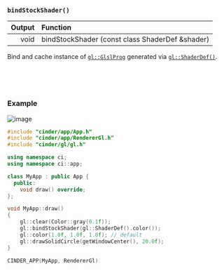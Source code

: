 ### `bindStockShader()`

| Output      | Function
|------------:|:-------------------------
| void        | bindStockShader (const class ShaderDef &shader)

Bind and cache instance of [`gl::GlslProg`](GlslProg.md) generated via [`gl::ShaderDef()`](ShaderDef.md).

<br>
<br>
<br>

### Example

![image](https://cloud.githubusercontent.com/assets/2152766/14055107/e43c3d64-f2d6-11e5-851c-9a69cefe58cb.png)

```cpp
#include "cinder/app/App.h"
#include "cinder/app/RendererGl.h"
#include "cinder/gl/gl.h"

using namespace ci;
using namespace ci::app;

class MyApp : public App {
  public:
    void draw() override;
};

void MyApp::draw()
{
    gl::clear(Color::gray(0.1f));
    gl::bindStockShader(gl::ShaderDef().color());
    gl::color(1.0f, 1.0f, 1.0f); // default
    gl::drawSolidCircle(getWindowCenter(), 20.0f);
}

CINDER_APP(MyApp, RendererGl)
```